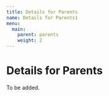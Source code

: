 ```yaml
---
title: Details for Parents
name: Details for Parents1
menu:
  main:
    parent: parents
    weight: 2
---
```

# Details for Parents

To be added.